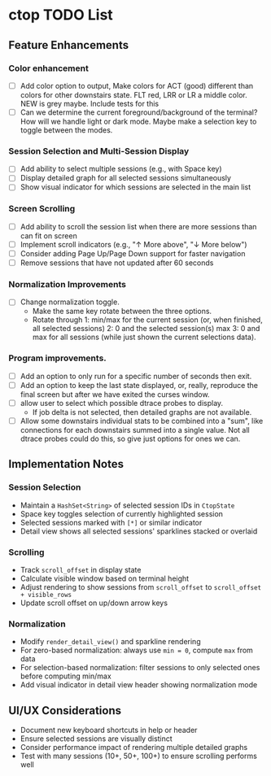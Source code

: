 # ctop TODO List

## Feature Enhancements

### Color enhancement
- [ ] Add color option to output,  Make colors for ACT (good) different than
      colors for other downstairs state.  FLT red, LRR or LR a middle color.
      NEW is grey maybe.  Include tests for this
- [ ] Can we determine the current foreground/background of the terminal? How
      will we handle light or dark mode.  Maybe make a selection key to toggle
      between the modes.

### Session Selection and Multi-Session Display
- [ ] Add ability to select multiple sessions (e.g., with Space key)
- [ ] Display detailed graph for all selected sessions simultaneously
- [ ] Show visual indicator for which sessions are selected in the main list

### Screen Scrolling
- [ ] Add ability to scroll the session list when there are more sessions than
      can fit on screen
- [ ] Implement scroll indicators (e.g., "↑ More above", "↓ More below")
- [ ] Consider adding Page Up/Page Down support for faster navigation
- [ ] Remove sessions that have not updated after 60 seconds

### Normalization Improvements
- [ ] Change normalization toggle.
  - Make the same key rotate between the three options.
  - Rotate through
     1: min/max for the current session (or, when finished, all selected sessions)
     2: 0 and the selected session(s) max
     3: 0 and max for all sessions (while just shown the current selections data).

### Program improvements.
- [ ] Add an option to only run for a specific number of seconds then exit.
- [ ] Add an option to keep the last state displayed, or, really, reproduce the
      final screen but after we have exited the curses window.
- [ ] allow user to select which possible dtrace probes to display.
  - If job delta is not selected, then detailed graphs are not available.
- [ ] Allow some downstairs individual stats to be combined into a "sum", like
      connections for each downstairs summed into a single value.  Not all
      dtrace probes could do this, so give just options for ones we can.

## Implementation Notes

### Session Selection
- Maintain a `HashSet<String>` of selected session IDs in `CtopState`
- Space key toggles selection of currently highlighted session
- Selected sessions marked with `[*]` or similar indicator
- Detail view shows all selected sessions' sparklines stacked or overlaid

### Scrolling
- Track `scroll_offset` in display state
- Calculate visible window based on terminal height
- Adjust rendering to show sessions from `scroll_offset` to
  `scroll_offset + visible_rows`
- Update scroll offset on up/down arrow keys

### Normalization
- Modify `render_detail_view()` and sparkline rendering
- For zero-based normalization: always use `min = 0`, compute `max` from data
- For selection-based normalization: filter sessions to only selected ones
  before computing min/max
- Add visual indicator in detail view header showing normalization mode

## UI/UX Considerations
- Document new keyboard shortcuts in help or header
- Ensure selected sessions are visually distinct
- Consider performance impact of rendering multiple detailed graphs
- Test with many sessions (10+, 50+, 100+) to ensure scrolling performs well
